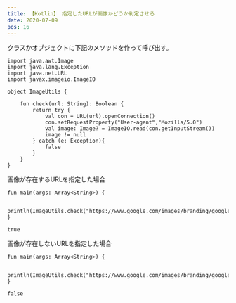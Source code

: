 ```yaml
---
title: 【Kotlin】 指定したURLが画像かどうか判定させる
date: 2020-07-09
pos: 16
---
```


クラスかオブジェクトに下記のメソッドを作って呼び出す。

```kotlin[ImageUtils.kt]
import java.awt.Image
import java.lang.Exception
import java.net.URL
import javax.imageio.ImageIO

object ImageUtils {

    fun check(url: String): Boolean {
        return try {
            val con = URL(url).openConnection()
            con.setRequestProperty("User-agent","Mozilla/5.0")
            val image: Image? = ImageIO.read(con.getInputStream())
            image != null
        } catch (e: Exception){
            false
        }
    }
}
```

画像が存在するURLを指定した場合

```kotlin[Main.kt]
fun main(args: Array<String>) {

    println(ImageUtils.check("https://www.google.com/images/branding/googlelogo/1x/googlelogo_color_272x92dp.png"))
}
```

```
true
```

画像が存在しないURLを指定した場合

```kotlin[Main.kt]
fun main(args: Array<String>) {

    println(ImageUtils.check("https://www.google.com/images/branding/googlelogo/1x/googlelogo_color_272x92dp"))
}
```

```
false
```



